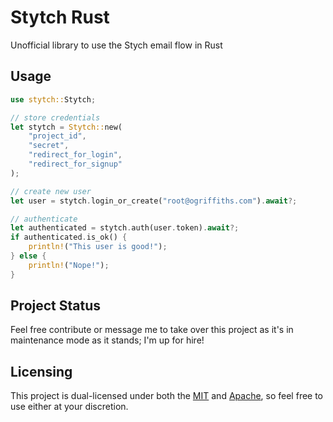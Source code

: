 # Stytch Rust

Unofficial library to use the Stych email flow in Rust

## Usage

```rust
use stytch::Stytch;

// store credentials
let stytch = Stytch::new(
    "project_id",
    "secret",
    "redirect_for_login",
    "redirect_for_signup"
);

// create new user
let user = stytch.login_or_create("root@ogriffiths.com").await?;

// authenticate
let authenticated = stytch.auth(user.token).await?;
if authenticated.is_ok() {
    println!("This user is good!");
} else {
    println!("Nope!");
}
```

## Project Status

Feel free contribute or message me to take over this project as it's in maintenance mode as it stands; I'm up for hire!

## Licensing

This project is dual-licensed under both the [MIT](https://github.com/Owez/argi/blob/master/LICENSE-MIT) and [Apache](https://github.com/Owez/argi/blob/master/LICENSE-APACHE), so feel free to use either at your discretion.
